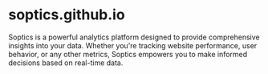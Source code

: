 # soptics.github.io
Soptics is a powerful analytics platform designed to provide comprehensive insights into your data. Whether you're tracking website performance, user behavior, or any other metrics, Soptics empowers you to make informed decisions based on real-time data.
